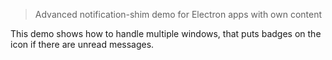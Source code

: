 > Advanced notification-shim demo for Electron apps with own content

This demo shows how to handle multiple windows, that puts badges on the icon if there are unread messages.
